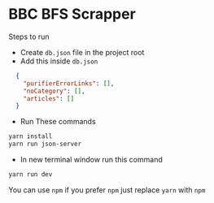 # BBC BFS Scrapper

Steps to run

- Create `db.json` file in the project root
- Add this inside `db.json`

```json
  {
    "purifierErrorLinks": [],
    "noCategory": [],
    "articles": []
  }

```

- Run These commands
```bash
yarn install
yarn run json-server
```

- In new terminal window run this command
```bash
yarn run dev
```

You can use `npm` if you prefer `npm` just replace `yarn` with `npm`
